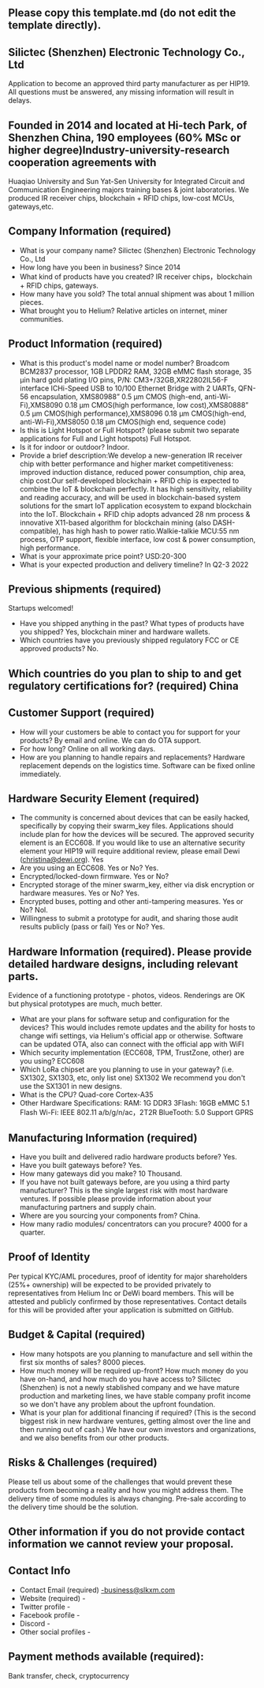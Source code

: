## Please copy this template.md (do not edit the template directly).
## Silictec (Shenzhen) Electronic Technology Co., Ltd

Application to become an approved third party manufacturer as per HIP19. All questions must be answered, any missing information will result in delays.
## Founded in 2014 and located at Hi-tech Park, of Shenzhen China, 190 employees (60% MSc or higher degree)Industry-university-research cooperation agreements with
Huaqiao University and Sun Yat-Sen University for Integrated Circuit and Communication Engineering majors training bases & joint laboratories. We produced IR receiver
chips, blockchain + RFID chips, low-cost MCUs, gateways,etc.

## Company Information (required)
* What is your company name? Silictec (Shenzhen) Electronic Technology Co., Ltd
* How long have you been in business? Since 2014
* What kind of products have you created? IR receiver chips，blockchain + RFID chips, gateways.
* How many have you sold? The total annual shipment was about 1 million pieces.
* What brought you to Helium? Relative articles on internet, miner communities.

## Product Information (required)
* What is this product's model name or model number? 
Broadcom BCM2837 processor, 1GB LPDDR2 RAM, 32GB eMMC flash storage, 35 µin hard gold plating I/O pins, P/N: CM3+/32GB,XR22802IL56-F interface ICHi-Speed USB to 10/100 Ethernet Bridge with 2 UARTs, QFN-56 encapsulation, XMS80988” 0.5 µm CMOS (high-end, anti-Wi-Fi),XMS8090 0.18 µm CMOS(high performance, low cost),XMS80888” 0.5 µm CMOS(high performance),XMS8096 0.18 µm CMOS(high-end, anti-Wi-Fi),XMS8050 0.18 µm CMOS(high end, sequence code)
* Is this is Light Hotspot or Full Hotspot? (please submit two separate applications for Full and Light hotspots) Full Hotspot.
* Is it for indoor or outdoor? Indoor.
* Provide a brief description:We develop a new-generation IR receiver chip with better performance and higher market competitiveness: improved induction distance, reduced power consumption, chip area, chip cost.Our self-developed  blockchain + RFID chip is expected to combine the IoT & blockchain perfectly. It has high sensitivity, reliability and reading accuracy, and will be used in blockchain-based system solutions for the smart IoT application ecosystem to expand blockchain into the IoT. Blockchain + RFID chip adopts advanced 28 nm process & innovative X11-based algorithm for blockchain mining (also DASH-compatible), has high hash to power ratio.Walkie-talkie MCU:55 nm process, OTP support, flexible interface, low cost & power consumption, high performance.
* What is your approximate price point? USD:20-300
* What is your expected production and delivery timeline? In Q2-3 2022

## Previous shipments (required)
Startups welcomed!
* Have you shipped anything in the past? What types of products have you shipped? Yes, blockchain miner and hardware wallets.
* Which countries have you previously shipped regulatory FCC or CE approved products? No.

## Which countries do you plan to ship to and get regulatory certifications for? (required) China

## Customer Support (required)
* How will your customers be able to contact you for support for your products? By email and online. We can do OTA support.
* For how long? Online on all working days. 
* How are you planning to handle repairs and replacements? Hardware replacement depends on the logistics time. Software can be fixed online immediately. 


## Hardware Security Element (required)
* The community is concerned about devices that can be easily hacked, specifically by copying their swarm_key files. Applications should include plan for how the devices will be secured. The approved security element is an ECC608. If you would like to use an alternative security element your HIP19 will require additional review, please email Dewi (christina@dewi.org). Yes
* Are you using an ECC608. Yes or No? Yes.
* Encrypted/locked-down firmware. Yes or No? 
* Encrypted storage of the miner swarm_key, either via disk encryption or hardware measures. Yes or No? Yes.
* Encrypted buses, potting and other anti-tampering measures. Yes or No? Nol.
* Willingness to submit a prototype for audit, and sharing those audit results publicly (pass or fail) Yes or No? Yes.

## Hardware Information (required). Please provide detailed hardware designs, including relevant parts.
Evidence of a functioning prototype - photos, videos. Renderings are OK but physical prototypes are much, much better. 
* What are your plans for software setup and configuration for the devices? 
This would includes remote updates and the ability for hosts to change wifi settings, via Helium's official app or otherwise. 
Software can be updated OTA, also can connect with the official app with WiFI
* Which security implementation (ECC608, TPM, TrustZone, other) are you using? ECC608
* Which LoRa chipset are you planning to use in your gateway? (i.e. SX1302, SX1303, etc, only list one) SX1302
We recommend you don't use the SX1301 in new designs. 
* What is the CPU? Quad-core Cortex-A35
* Other Hardware Specifications: 
RAM: 1G DDR3
3Flash: 16GB eMMC 5.1 Flash
Wi-Fi: IEEE 802.11 a/b/g/n/ac，2T2R
BlueTooth: 5.0
Support GPRS

## Manufacturing Information (required)
* Have you built and delivered radio hardware products before? Yes.
* Have you built gateways before? Yes.
* How many gateways did you make? 10 Thousand.
* If you have not built gateways before, are you using a third party manufacturer? This is the single largest risk with most hardware ventures. If possible please provide information about your manufacturing partners and supply chain.
* Where are you sourcing your components from? China.
* How many radio modules/ concentrators can you procure? 4000 for a quarter.

## Proof of Identity
Per typical KYC/AML procedures, proof of identity for major shareholders (25%+ ownership) will be expected to be provided privately to representatives from Helium Inc or DeWi board members. This will be attested and publicly confirmed by those representatives.
Contact details for this will be provided after your application is submitted on GitHub. 

## Budget & Capital (required)
* How many hotspots are you planning to manufacture and sell within the first six months of sales? 8000 pieces. 
* How much money will be required up-front? How much money do you have on-hand, and how much do you have access to?  Silictec (Shenzhen) is not a newly stablished company and we have mature production and marketing lines, we have stable company profit income so we don't have any problem about the upfront foundation.
* What is your plan for additional financing if required? (This is the second biggest risk in new hardware ventures, getting almost over the line and then running out of cash.) We have our own investors and organizations, and we also benefits from our other products.

## Risks & Challenges (required)
Please tell us about some of the challenges that would prevent these products from becoming a reality and how you might address them.
The delivery time of some modules is always changing. Pre-sale according to the delivery time should be the solution.

## Other information if you do not provide contact information we cannot review your proposal.
## Contact Info 
* Contact Email (required) -business@slkxm.com
* Website (required) -
* Twitter profile -
* Facebook profile -
* Discord - 
* Other social profiles -


## Payment methods available (required):
Bank transfer, check, cryptocurrency 
